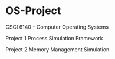 # OS-Project

CSCI 6140 - Computer Operating Systems

Project 1 Process Simulation Framework

Project 2 Memory Management Simulation
